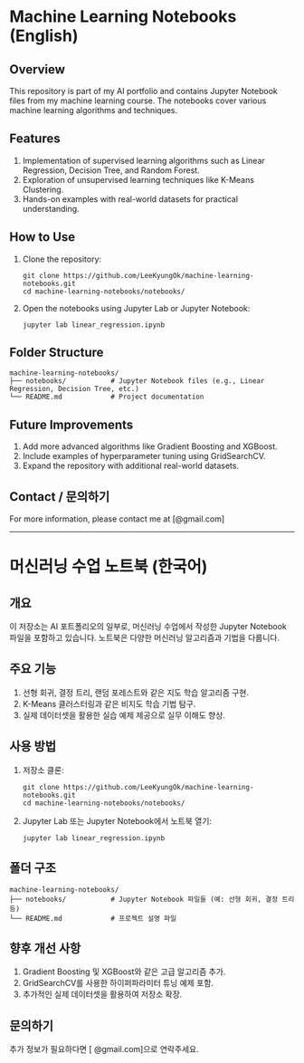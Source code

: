 
# Machine Learning Notebooks (English)

## Overview
This repository is part of my AI portfolio and contains Jupyter Notebook files from my machine learning course. The notebooks cover various machine learning algorithms and techniques.

## Features
1. Implementation of supervised learning algorithms such as Linear Regression, Decision Tree, and Random Forest.
2. Exploration of unsupervised learning techniques like K-Means Clustering.
3. Hands-on examples with real-world datasets for practical understanding.

## How to Use
1. Clone the repository:
   ```
   git clone https://github.com/LeeKyungOk/machine-learning-notebooks.git
   cd machine-learning-notebooks/notebooks/
   ```
2. Open the notebooks using Jupyter Lab or Jupyter Notebook:
   ```
   jupyter lab linear_regression.ipynb
   ```

## Folder Structure
```
machine-learning-notebooks/
├── notebooks/           # Jupyter Notebook files (e.g., Linear Regression, Decision Tree, etc.)
└── README.md            # Project documentation
```

## Future Improvements
1. Add more advanced algorithms like Gradient Boosting and XGBoost.
2. Include examples of hyperparameter tuning using GridSearchCV.
3. Expand the repository with additional real-world datasets.

## Contact / 문의하기
For more information, please contact me at [@gmail.com]

---

# 머신러닝 수업 노트북 (한국어)

## 개요
이 저장소는 AI 포트폴리오의 일부로, 머신러닝 수업에서 작성한 Jupyter Notebook 파일을 포함하고 있습니다. 노트북은 다양한 머신러닝 알고리즘과 기법을 다룹니다.

## 주요 기능
1. 선형 회귀, 결정 트리, 랜덤 포레스트와 같은 지도 학습 알고리즘 구현.
2. K-Means 클러스터링과 같은 비지도 학습 기법 탐구.
3. 실제 데이터셋을 활용한 실습 예제 제공으로 실무 이해도 향상.

## 사용 방법
1. 저장소 클론:
   ```
   git clone https://github.com/LeeKyungOk/machine-learning-notebooks.git
   cd machine-learning-notebooks/notebooks/
   ```
2. Jupyter Lab 또는 Jupyter Notebook에서 노트북 열기:
   ```
   jupyter lab linear_regression.ipynb
   ```

## 폴더 구조
```
machine-learning-notebooks/
├── notebooks/           # Jupyter Notebook 파일들 (예: 선형 회귀, 결정 트리 등)
└── README.md            # 프로젝트 설명 파일
```

## 향후 개선 사항
1. Gradient Boosting 및 XGBoost와 같은 고급 알고리즘 추가.
2. GridSearchCV를 사용한 하이퍼파라미터 튜닝 예제 포함.
3. 추가적인 실제 데이터셋을 활용하여 저장소 확장.

## 문의하기
추가 정보가 필요하다면 [     @gmail.com]으로 연락주세요.

